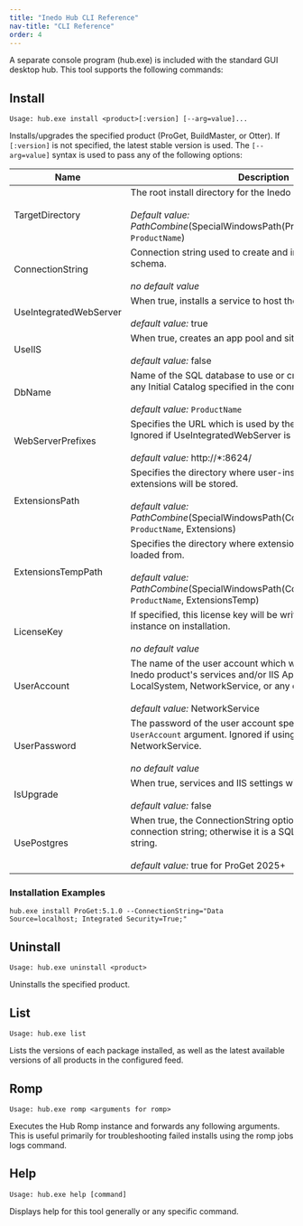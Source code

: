```yaml
---
title: "Inedo Hub CLI Reference"
nav-title: "CLI Reference"
order: 4
---
```



A separate console program (hub.exe) is included with the standard GUI desktop hub. This tool supports the following commands:

## Install 

```
Usage: hub.exe install <product>[:version] [--arg=value]...
```

Installs/upgrades the specified product (ProGet, BuildMaster, or Otter). If `[:version]` is not specified, the latest stable version is used. The `[--arg=value]` syntax is used to pass any of the following options:


| Name                    | Description        |
| ----------------------- |--------------------|
| TargetDirectory         | The root install directory for the Inedo product.<br/><br/>*Default value:*<br/> $PathCombine($SpecialWindowsPath(ProgramFiles), `ProductName`) |
| ConnectionString        | Connection string used to create and initialize the database schema.<br/><br/>*no default value* |
| UseIntegratedWebServer  | When true, installs a service to host the integrated web server.<br/><br/>*default value:* true |
| UseIIS                  | When true, creates an app pool and site in IIS.<br/><br/>*default value:* false |
| DbName                  | Name of the SQL database to use or create. This overrides any Initial Catalog specified in the connection string.<br/><br/>*default value:* `ProductName` |
| WebServerPrefixes       | Specifies the URL which is used by the integrated web server. Ignored if UseIntegratedWebServer is not true.<br/><br/>*default value:* http://*:8624/ |
| ExtensionsPath          | Specifies the directory where user-installed product extensions will be stored.<br/><br/>*default value:* $PathCombine($SpecialWindowsPath(CommonApplicationData), `ProductName`, Extensions) |
| ExtensionsTempPath      | Specifies the directory where extensions are unpacked and loaded from.<br/><br/>*default value:* $PathCombine($SpecialWindowsPath(CommonApplicationData), `ProductName`, ExtensionsTemp) |
| LicenseKey              | If specified, this license key will be written to the database instance on installation.<br/><br/>*no default value* |
| UserAccount             | The name of the user account which will be used to run your Inedo product's services and/or IIS AppPool. It may be LocalSystem, NetworkService, or any domain/local account.<br/><br/>*default value:* NetworkService |
| UserPassword      | The password of the user account specified with the `UserAccount` argument. Ignored if using LocalSystem or NetworkService. <br/><br/>*no default value* |
| IsUpgrade               | When true, services and IIS settings will not be created.<br/><br/>*default value:* false |
| UsePostgres             | When true, the ConnectionString option is a PostgreSQL connection string; otherwise it is a SQL Server connection string.<br/><br/>*default value:* true for ProGet 2025+ |

### Installation Examples

```
hub.exe install ProGet:5.1.0 --ConnectionString="Data Source=localhost; Integrated Security=True;"
```

## Uninstall 

```
Usage: hub.exe uninstall <product>
```
Uninstalls the specified product.

## List 

```
Usage: hub.exe list
```
Lists the versions of each package installed, as well as the latest available versions of all products in the configured feed.

## Romp 

```
Usage: hub.exe romp <arguments for romp>
```
Executes the Hub Romp instance and forwards any following arguments.
This is useful primarily for troubleshooting failed installs using the romp jobs logs command.

## Help 

```
Usage: hub.exe help [command]
```
Displays help for this tool generally or any specific command.
